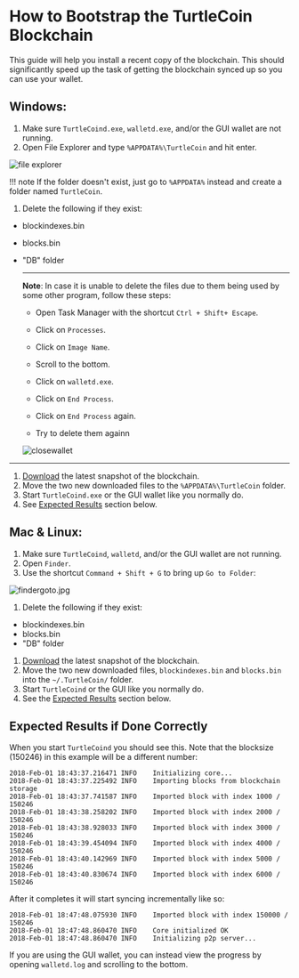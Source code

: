 # How to Bootstrap the TurtleCoin Blockchain

This guide will help you install a recent copy of the blockchain. This should significantly speed up the task of getting the blockchain synced up so you can use your wallet.

## Windows:

1. Make sure `TurtleCoind.exe`, `walletd.exe`, and/or the GUI wallet are not running.
2. Open File Explorer and type `%APPDATA%\TurtleCoin` and hit enter.

![file explorer](C:/Users/user/Documents/pages/production/docs/guides/images/bootstrap/file_explorer.jpg)

!!! note
    If the folder doesn't exist, just go to `%APPDATA%` instead and create a folder named `TurtleCoin`.

1. Delete the following if they exist:

- blockindexes.bin

- blocks.bin

- "DB" folder

  ------

  **Note**: In case it is unable to delete the files due to them being used by some other program, follow these steps:

  - Open Task Manager with the shortcut `Ctrl + Shift+ Escape`.


  - Click on `Processes`.
  - Click on `Image Name`.
  - Scroll to the bottom.
  - Click on `walletd.exe`.
  - Click on `End Process`.
  - Click on `End Process` again.
  - Try to delete them againn

  ![closewallet](C:/Users/user/Documents/pages/production/docs/guides/images/bootstrap/close_walletd.png)

------

1. [Download](https://f000.backblazeb2.com/file/turtle-blockchain/latest.zip) the latest snapshot of the blockchain.
2. Move the two new downloaded files to the `%APPDATA%\TurtleCoin` folder.
3. Start `TurtleCoind.exe` or the GUI wallet like you normally do.
4. See [Expected Results](#ExpectedResults) section below.

## Mac & Linux:

1. Make sure `TurtleCoind`, `walletd`, and/or the GUI wallet are not running.
2. Open `Finder`.
3. Use the shortcut `Command + Shift + G` to bring up `Go to Folder`:

![findergoto.jpg](C:/Users/user/Documents/pages/production/docs/guides/images/bootstrap/findergoto.jpg)

1. Delete the following if they exist: 

- blockindexes.bin 
- blocks.bin 
- "DB" folder 

1. [Download](https://f000.backblazeb2.com/file/turtle-blockchain/latest.zip) the latest snapshot of the blockchain.
2. Move the two new downloaded files, `blockindexes.bin` and `blocks.bin` into the `~/.TurtleCoin/` folder.
3. Start `TurtleCoind` or the GUI like you normally do.
4. See the [Expected Results](#ExpectedResults) section below.

## Expected Results if Done Correctly <a name="ExpectedResults"></a>

When you start `TurtleCoind` you should see this. Note that the blocksize (150246) in this example will be a different number:

```
2018-Feb-01 18:43:37.216471 INFO    Initializing core...
2018-Feb-01 18:43:37.225492 INFO    Importing blocks from blockchain storage
2018-Feb-01 18:43:37.741587 INFO    Imported block with index 1000 / 150246
2018-Feb-01 18:43:38.258202 INFO    Imported block with index 2000 / 150246
2018-Feb-01 18:43:38.928033 INFO    Imported block with index 3000 / 150246
2018-Feb-01 18:43:39.454094 INFO    Imported block with index 4000 / 150246
2018-Feb-01 18:43:40.142969 INFO    Imported block with index 5000 / 150246
2018-Feb-01 18:43:40.830674 INFO    Imported block with index 6000 / 150246
```

After it completes it will start syncing incrementally like so:

```
2018-Feb-01 18:47:48.075930 INFO    Imported block with index 150000 / 150246
2018-Feb-01 18:47:48.860470 INFO    Core initialized OK
2018-Feb-01 18:47:48.860470 INFO    Initializing p2p server...
```

If you are using the GUI wallet, you can instead view the progress by opening `walletd.log` and scrolling to the bottom.